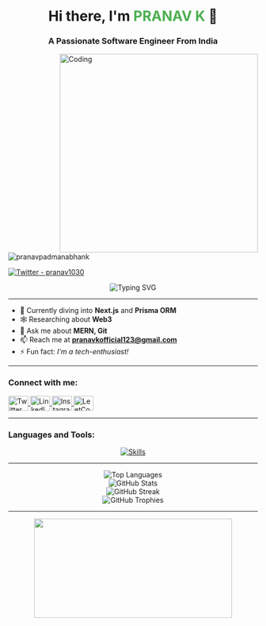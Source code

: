 <!-- Header image (optional) -->
<!-- ![MasterHead](https://raw.githubusercontent.com/thompsonemerson/thompsonemerson/master/cover-thompson.png) -->

<h1 align="center">
  Hi there, I'm <span style="color:#4CAF50">PRANAV K</span> 👋
</h1>
<h3 align="center">
  A Passionate Software Engineer From India
</h3>

<img align="right" alt="Coding" width="400" src="https://res.cloudinary.com/dcdydl2xr/image/upload/v1727853617/6f2f323032342f30342f30392f30332f30342f61692d67656e6572617465642d383638343836395f313238302e6a7067_prev_ui-Photoroom_tinpff.png">

<p align="left">
  <img src="https://komarev.com/ghpvc/?username=pranavpadmanabhank&label=Profile%20views&color=0e75b6&style=flat" alt="pranavpadmanabhank" />
</p>

<p align="left">
  <a href="https://twitter.com/pranav1030" target="_blank">
    <img src="https://img.shields.io/twitter/follow/pranav1030?logo=twitter&style=for-the-badge" alt="Twitter - pranav1030" />
  </a>
</p>

<!-- Animated introduction -->
<div align="center">
  <img src="https://readme-typing-svg.demolab.com?font=Fira+Code&size=22&pause=1000&color=4CAF50&width=600&lines=Full+Stack+Developer;Open+Source+Contributor;Love+Learning+New+Tech;Building+Amazing+Projects+%F0%9F%91%8D" alt="Typing SVG">
</div>

---

- 🌱 Currently diving into **Next.js** and **Prisma ORM**
- 🕸️ Researching about **Web3**
- 💬 Ask me about **MERN, Git**
- 📫 Reach me at **pranavkofficial123@gmail.com**
- ⚡ Fun fact: *I’m a tech-enthusiast!*

---

<h3 align="left">Connect with me:</h3>
<p align="left">
  <a href="https://twitter.com/pranav1030" target="_blank">
    <img align="center" src="https://raw.githubusercontent.com/rahuldkjain/github-profile-readme-generator/master/src/images/icons/Social/twitter.svg" alt="Twitter" height="30" width="40" />
  </a>
  <a href="https://linkedin.com/in/pranav-k" target="_blank">
    <img align="center" src="https://raw.githubusercontent.com/rahuldkjain/github-profile-readme-generator/master/src/images/icons/Social/linked-in-alt.svg" alt="LinkedIn" height="30" width="40" />
  </a>
  <a href="https://instagram.com/pranav_k7ld" target="_blank">
    <img align="center" src="https://raw.githubusercontent.com/rahuldkjain/github-profile-readme-generator/master/src/images/icons/Social/instagram.svg" alt="Instagram" height="30" width="40" />
  </a>
  <a href="https://www.leetcode.com/pranavkkeloth" target="_blank">
    <img align="center" src="https://raw.githubusercontent.com/rahuldkjain/github-profile-readme-generator/master/src/images/icons/Social/leet-code.svg" alt="LeetCode" height="30" width="40" />
  </a>
</p>

---

<h3 align="left">Languages and Tools:</h3>
<p align="center">
  <a href="https://skillicons.dev">
    <img src="https://skillicons.dev/icons?i=nextjs,prisma,react,angular,nodejs,express,mongodb,js,ts,html,css,figma,firebase,git,github,linux,md,netlify,redux,vite,vscode,postman,babel,webpack,bootstrap,tailwind,cloudflare,aws,docker,materialui,arduino,php" alt="Skills" />
  </a>
</p>

---

<!-- GitHub statistics with animation -->
<div align="center">
  <img src="https://github-readme-stats.vercel.app/api/top-langs?username=pranavpadmanabhank&show_icons=true&locale=en&layout=compact&theme=radical" alt="Top Languages" />
</div>

<div align="center">
  <img src="https://github-readme-stats.vercel.app/api?username=pranavpadmanabhank&show_icons=true&locale=en&theme=radical" alt="GitHub Stats" />
</div>

<div align="center">
  <img src="https://github-readme-streak-stats.herokuapp.com/?user=pranavpadmanabhank&theme=radical" alt="GitHub Streak" />
</div>

<!-- GitHub trophies -->
<div align="center">
  <img src="https://github-profile-trophy.vercel.app/?username=pranavpadmanabhank&theme=radical" alt="GitHub Trophies" />
</div>

---

<!-- Footer animation -->
<div align="center">
  <img src="https://media.giphy.com/media/qgQUggAC3Pfv687qPC/giphy.gif" width="400" height="200" />
</div>
